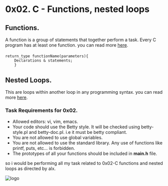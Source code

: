# 0x02. C - Functions, nested loops
## Functions.
A function is a group of statements that together perform a task. Every C program has at least one function. you can read more [here](http://www.tutorialspoint.com/cprogramming/c_functions.htm).
#### 
    return_type functionName(parameters){ 
        Declarations & statements;
        }

## Nested Loops.
This are loops within another loop in any programming syntax. you can read more [here](https://www.google.com/amp/s/www.geeksforgeeks.org/nested-loops-in-c-with-examples/amp/).

### Task Requirements for 0x02.
+ Allowed editors: vi, vim, emacs.
+ Your code should use the Betty style. It will be checked using betty-style.pl and betty-doc.pl. i.e it must be betty compliant.
+ You are not allowed to use global variables.
+ You are not allowed to use the standard library. Any use of functions like printf, puts, etc… is forbidden.
+ The prototypes of all your functions should be included in **main.h** file.

so i would be performing all my task related to 0x02-C functions and nested loops as directed by alx.

![logo](https://drive.google.com/file/d/1fouGrQ0q2SFHtmdiGLXAie6ehBWcJOOR/view?usp=drivesdk)
